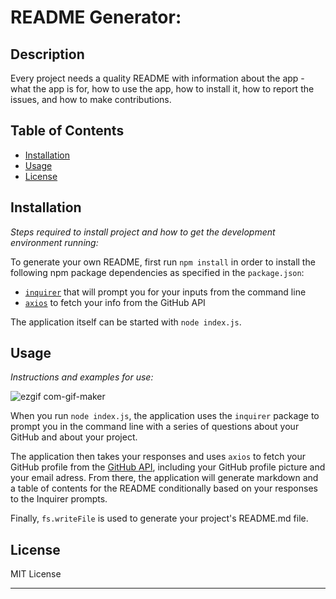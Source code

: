 # README Generator:

## Description 
  

  Every  project needs a quality README with information about the app - what the app is for, how to use the app, how to install it, how to report the issues, and how to make contributions.


## Table of Contents
* [Installation](#installation)
* [Usage](#usage)
* [License](#license)
  

## Installation

*Steps required to install project and how to get the development environment running:*

To generate your own README, first run `npm install` in order to install the following npm package dependencies as specified in the `package.json`:
  * [`inquirer`](https://www.npmjs.com/package/inquirer) that will prompt you for your inputs from the command line 
  * [`axios`](https://www.npmjs.com/package/axios) to fetch your info from the GitHub API

The application itself can be started with `node index.js`.


## Usage 

*Instructions and examples for use:*

![ezgif com-gif-maker](https://user-images.githubusercontent.com/71414528/102160915-377f1500-3e3b-11eb-91a1-25d830478ddf.gif)



When you run `node index.js`, the application uses the `inquirer` package to prompt you in the command line with a series of questions about your GitHub and about your project.

The application then takes your responses and uses `axios` to fetch your GitHub profile from the [GitHub API](https://developer.github.com/v3/), including your GitHub profile picture and your email adress.
From there, the application will generate markdown and a table of contents for the README conditionally based on your responses to the Inquirer prompts.

Finally, `fs.writeFile` is used to generate your project's README.md file. 

## License

MIT License

---

